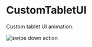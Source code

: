 # CustomTabletUI
Custom tablet UI animation. 

![swipe down action](https://dl.dropboxusercontent.com/u/61919232/learnNcode/GmailLikePullToRefresh/gmailLikeLoading.gif)
